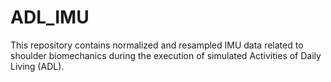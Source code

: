 # ADL_IMU
This repository contains normalized and resampled IMU data related to shoulder biomechanics during the execution of simulated Activities of Daily Living (ADL).
